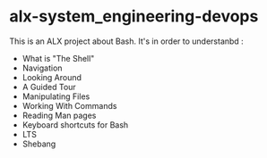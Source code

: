 # alx-system_engineering-devops
This is an ALX project about Bash. It's in order to understanbd :

- What is "The Shell"
- Navigation
- Looking Around
- A Guided Tour
- Manipulating Files
- Working With Commands
- Reading Man pages
- Keyboard shortcuts for Bash
- LTS
- Shebang
